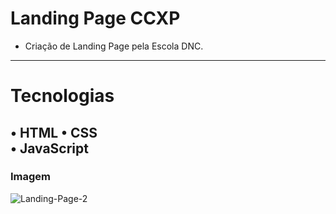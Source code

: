 # Landing Page CCXP 
- Criação de Landing Page pela Escola DNC.
--------------------------------------
# Tecnologias
• HTML 
• CSS  
• JavaScript
----------------------------------------
### Imagem
![Landing-Page-2](https://github.com/vyoshio71/Landing-Page-2/assets/116774749/69645dfc-177c-476e-98f5-8e94c5d3c6a6)
